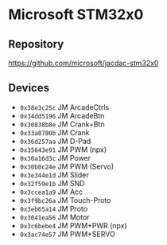 # Microsoft STM32x0

## Repository

https://github.com/microsoft/jacdac-stm32x0

## Devices

* ``0x38e3c25c`` JM ArcadeCtrls
* ``0x34dd5196`` JM ArcadeBtn
* ``0x30838b8e`` JM Crank+Btn
* ``0x33a8780b`` JM Crank
* ``0x36d257aa`` JM D-Pad
* ``0x35643e91`` JM PWM (npx)
* ``0x30a16d3c`` JM Power
* ``0x30b0c24e`` JM PWM (Servo)
* ``0x3e344e1d`` JM Slider
* ``0x32f59e1b`` JM SND
* ``0x3ccea1a9`` JM Acc
* ``0x3f9bc26a`` JM Touch-Proto
* ``0x3eb65a14`` JM Proto
* ``0x3041ea56`` JM Motor
* ``0x3c6bebe4`` JM PWM+PWR (npx)
* ``0x3ac74e57`` JM PWM+SERVO
